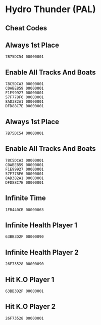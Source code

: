 # Hydro Thunder (PAL)

## Cheat Codes

## Always 1st Place

```
7B75DC54 00000001

```

## Enable All Tracks And Boats

```
78C5DCA3 00000001
C0ABE859 00000001
F1E99927 00000001
57F778F6 00000001
8AD382A1 00000001
DFD88C7E 00000001

```

## Always 1st Place

```
7B75DC54 00000001

```

## Enable All Tracks And Boats

```
78C5DCA3 00000001
C0ABE859 00000001
F1E99927 00000001
57F778F6 00000001
8AD382A1 00000001
DFD88C7E 00000001

```

## Infinite Time

```
1FB440CB 00000063

```

## Infinite Health Player 1

```
63BB3D2F 00000090

```

## Infinite Health Player 2

```
26F73528 00000090

```

## Hit K.O Player 1

```
63BB3D2F 00000001

```

## Hit K.O Player 2

```
26F73528 00000001

```

